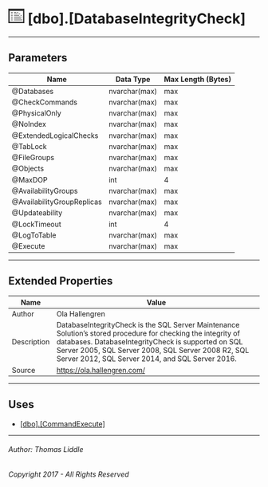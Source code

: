 ﻿#### 

# ![Stored Procedures](../../Images/StoredProcedure32.png) [dbo].[DatabaseIntegrityCheck]

---

## <a name="#parameters"></a>Parameters

| Name | Data Type | Max Length (Bytes) |
|---|---|---|
| @Databases | nvarchar(max) | max |
| @CheckCommands | nvarchar(max) | max |
| @PhysicalOnly | nvarchar(max) | max |
| @NoIndex | nvarchar(max) | max |
| @ExtendedLogicalChecks | nvarchar(max) | max |
| @TabLock | nvarchar(max) | max |
| @FileGroups | nvarchar(max) | max |
| @Objects | nvarchar(max) | max |
| @MaxDOP | int | 4 |
| @AvailabilityGroups | nvarchar(max) | max |
| @AvailabilityGroupReplicas | nvarchar(max) | max |
| @Updateability | nvarchar(max) | max |
| @LockTimeout | int | 4 |
| @LogToTable | nvarchar(max) | max |
| @Execute | nvarchar(max) | max |


---

## <a name="#extendedproperties"></a>Extended Properties

| Name | Value |
|---|---|
| Author | Ola Hallengren |
| Description | DatabaseIntegrityCheck is the SQL Server Maintenance Solution’s stored procedure for checking the integrity of databases. DatabaseIntegrityCheck is supported on SQL Server 2005, SQL Server 2008, SQL Server 2008 R2, SQL Server 2012, SQL Server 2014, and SQL Server 2016. |
| Source | https://ola.hallengren.com/ |


---

## <a name="#uses"></a>Uses

* [[dbo].[CommandExecute]](CommandExecute.md)


---

###### Author:  Thomas Liddle

###### Copyright 2017 - All Rights Reserved


